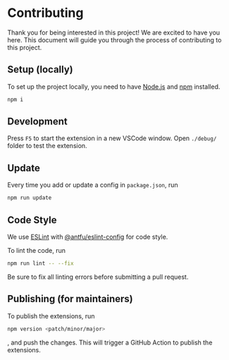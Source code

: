 # Contributing

Thank you for being interested in this project! We are excited to have you here. This document will guide you through the process of contributing to this project.

## Setup (locally)

To set up the project locally, you need to have [Node.js](https://nodejs.org/en/) and [npm](https://www.npmjs.com/) installed.

```bash
npm i
```

## Development

Press `F5` to start the extension in a new VSCode window. Open `./debug/` folder to test the extension.

## Update

Every time you add or update a config in `package.json`, run

```bash
npm run update
```

## Code Style

We use [ESLint](https://eslint.org/) with [@antfu/eslint-config](https://github.com/antfu/eslint-config) for code style.

To lint the code, run

```bash
npm run lint -- --fix
```

Be sure to fix all linting errors before submitting a pull request.

## Publishing (for maintainers)

To publish the extensions, run

```bash
npm version <patch/minor/major>
```

, and push the changes. This will trigger a GitHub Action to publish the extensions.
